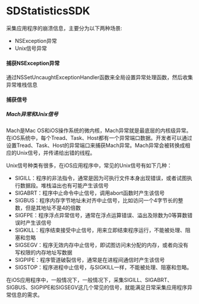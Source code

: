 # SDStatisticsSDK

采集应用程序的崩溃信息，主要分为以下两种场景:

- NSException异常
- Unix信号异常

#### 捕获NSException异常

通过NSSetUncaughtExceptionHandler函数来全局设置异常处理函数，然后收集异常堆栈信息

#### 捕获信号

##### Mach异常和Unix信号

Mach是Mac OS和iOS操作系统的微内核，Mach异常就是最底层的内核级异常。在iOS系统中，每个Tread、Task、Host都有一个异常端口数据。开发者可以通过设置Tread、Task、Host的异常端口来捕获Mach异常。Mach异常会被转换成相应的Unix信号，并传递给出错的线程。

Unix信号种类有很多，在iOS应用程序中，常见的Unix信号有如下几种：

- SIGILL：程序的非法指令，通常是因为可执行文件本身出现错误，或者试图执行数据段。堆栈溢出也有可能产生该信号
- SIGABRT：程序中止命令中止信号，调用abort函数时产生该信号
- SIGBUS：程序内存字节地址未对齐中止信号，比如访问一个4字节长的整数，但是其地址不是4的倍数
- SIGFPE：程序浮点异常信号，通常在浮点运算错误、溢出及除数为0等算数错误时产生该信号
- SIGKILL：程序结束接受中止信号，用来立即结束程序运行，不能被处理、阻塞和忽略
- SIGSEGV：程序无效内存中止信号，即试图访问未分配的内存，或者向没有写权限的内存地址写数据
- SIGPIPE：程序管道破裂信号，通常是在进程间通信时产生该信号
- SIGSTOP：程序进程中止信号，与SIGKILL一样，不能被处理、阻塞和忽略。

在iOS应用程序中，一般情况下，一般情况下，采集SIGILL、SIGABRT、SIGBUS、SIGPIPE和SIGSEGV这几个常见的信号，就能满足日常采集应用程序异常信息的需求。

